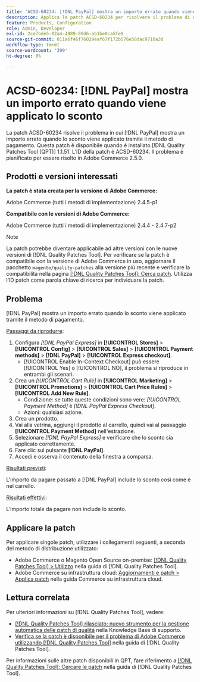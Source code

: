 ```yaml
---
title: 'ACSD-60234: [!DNL PayPal] mostra un importo errato quando viene applicato lo sconto'
description: Applica la patch ACSD-60234 per risolvere il problema di Adobe Commerce in cui [!DNL PayPal] mostra un importo errato quando lo sconto viene applicato tramite il metodo di pagamento.
feature: Products, Configuration
role: Admin, Developer
exl-id: 2ce7bde5-02a4-4989-80d6-ab1be0ca5fe9
source-git-commit: 011a6f46f76029eaf67f172b576e58dac9710a3d
workflow-type: tm+mt
source-wordcount: '399'
ht-degree: 0%

---
```


# ACSD-60234: [!DNL PayPal] mostra un importo errato quando viene applicato lo sconto

La patch ACSD-60234 risolve il problema in cui [!DNL PayPal] mostra un importo errato quando lo sconto viene applicato tramite il metodo di pagamento. Questa patch è disponibile quando è installato [!DNL Quality Patches Tool (QPT)] 1.1.51. L’ID della patch è ACSD-60234. Il problema è pianificato per essere risolto in Adobe Commerce 2.5.0.

## Prodotti e versioni interessati

**La patch è stata creata per la versione di Adobe Commerce:**

Adobe Commerce (tutti i metodi di implementazione) 2.4.5-p1

**Compatibile con le versioni di Adobe Commerce:**

Adobe Commerce (tutti i metodi di implementazione) 2.4.4 - 2.4.7-p2

>[!NOTE]
>
>La patch potrebbe diventare applicabile ad altre versioni con le nuove versioni di [!DNL Quality Patches Tool]. Per verificare se la patch è compatibile con la versione di Adobe Commerce in uso, aggiornare il pacchetto `magento/quality-patches` alla versione più recente e verificare la compatibilità nella pagina [[!DNL Quality Patches Tool]: Cerca patch](https://experienceleague.adobe.com/tools/commerce-quality-patches/index.html). Utilizza l’ID patch come parola chiave di ricerca per individuare la patch.

## Problema

[!DNL PayPal] mostra un importo errato quando lo sconto viene applicato tramite il metodo di pagamento.

<u>Passaggi da riprodurre</u>:

1. Configura *[!DNL PayPal Express]* in **[!UICONTROL Stores]** > **[!UICONTROL Config]** > **[!UICONTROL Sales]** > **[!UICONTROL Payment methods]** > **[!DNL PayPal]** > **[!UICONTROL Express checkout]**.
   * [!UICONTROL Enable In-Context Checkout] può essere [!UICONTROL Yes] o [!UICONTROL NO], il problema si riproduce in entrambi gli scenari.
1. Crea un *[!UICONTROL Cart Rule]* in **[!UICONTROL Marketing]** > **[!UICONTROL Promotions]** > **[!UICONTROL Cart Price Rules]** > **[!UICONTROL Add New Rule]**.
   * Condizione: se tutte queste condizioni sono vere: *[!UICONTROL Payment Method]* è *[!DNL PayPal Express Checkout]*.
   * Azioni: qualsiasi azione.
1. Crea un prodotto.
1. Vai alla vetrina, aggiungi il prodotto al carrello, quindi vai al passaggio **[!UICONTROL Payment Method]** nell&#39;estrazione.
1. Selezionare *[!DNL PayPal Express]* e verificare che lo sconto sia applicato correttamente.
1. Fare clic sul pulsante **[!DNL PayPal]**.
1. Accedi e osserva il contenuto della finestra a comparsa.

<u>Risultati previsti</u>:

L&#39;importo da pagare passato a [!DNL PayPal] include lo sconto così come è nel carrello.

<u>Risultati effettivi</u>:

L&#39;importo totale da pagare non include lo sconto.

## Applicare la patch

Per applicare singole patch, utilizzare i collegamenti seguenti, a seconda del metodo di distribuzione utilizzato:

* Adobe Commerce o Magento Open Source on-premise: [[!DNL Quality Patches Tool] > Utilizzo](/help/tools/quality-patches-tool/usage.md) nella guida di [!DNL Quality Patches Tool].
* Adobe Commerce su infrastruttura cloud: [Aggiornamenti e patch > Applica patch](https://experienceleague.adobe.com/docs/commerce-cloud-service/user-guide/develop/upgrade/apply-patches.html) nella guida Commerce su infrastruttura cloud.

## Lettura correlata

Per ulteriori informazioni su [!DNL Quality Patches Tool], vedere:

* [[!DNL Quality Patches Tool] rilasciato: nuovo strumento per la gestione automatica delle patch di qualità](https://experienceleague.adobe.com/en/docs/commerce-operations/tools/quality-patches-tool/quality-patches-tool-to-self-serve-quality-patches) nella Knowledge Base di supporto.
* [Verifica se la patch è disponibile per il problema di Adobe Commerce utilizzando  [!DNL Quality Patches Tool]](/help/tools/quality-patches-tool/patches-available-in-qpt/check-patch-for-magento-issue-with-magento-quality-patches.md) nella guida di [!DNL Quality Patches Tool].

Per informazioni sulle altre patch disponibili in QPT, fare riferimento a [[!DNL Quality Patches Tool]: Cercare le patch](https://experienceleague.adobe.com/tools/commerce-quality-patches/index.html) nella guida di [!DNL Quality Patches Tool].
